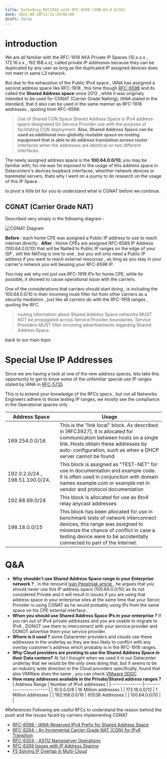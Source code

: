 ```yaml
---
title: Extending RFC1918 with RFC-6598 (100.64.0.0/10)
date: 2022-09-10T11:11:25+02:00
draft: false
---
```


# introduction
We are all familiar with the RFC-1918 AKA Private IP Spaces (10.x.x.x , 172.16.x.x , 192.168.x.x), called private IP addresses because they can be duplicated by any user as long as the duplicated IP assigned devices does not meet in same L3 network.

But due to the exhaustion of the Public IPv4 space , IANA has assigned a second address space like RFC-1918 , this time though [RFC-6598](https://datatracker.ietf.org/doc/html/rfc6598) and its called the **Shared Address space** since 2012 , while it was originaly intended to be used for CGNAT (Carrier Grade Natting), IANA stated in the standard, that it also can be used in the same manner as RFC-1918 addresses , quoting from RFC-6598:

> Use of Shared CGN Space Shared Address Space is IPv4 address space designated for Service Provider use with the purpose of facilitating CGN deployment.  **Also, Shared Address Space can be used as additional non-globally routable space on routing equipment that is able to do address translation across router** interfaces when the addresses are identical on two different interfaces.
   
The newly assigned address space is the **100.64.0.0/10**, you may be familiar with, for me was 1st exposed to the usage of this address space in Datacenters's devices loopback interfaces, wherther network devices or baremetal servers, thats why I went on a journy to do research on the usage of this IP Space .

to pivot a little bit for you to understand what is CGNAT before we continue. 

## CGNAT (Carrier Grade NAT)
Described very simply in the following diagram : 

![CGNAT Diagram](mfs0ammg97dt16z4yagi.png)

**Before** : each home CPE was assigned a Public IP address to use to reach internet directly .
**After** : Home CPEs are assigned RFC-6589 IP Address (100.64.0.0/10) that will be Natted to Public IP ranges on the edge of your ISP , still the NATing is one to one , but you will only need a Public IP address if you want to reach external resources , as long as you stay in your carrier's network you will beusing your RFC-6598 IP.

You may ask why not just use RFC-1918 IPs for home CPE, while its possible, it showed to cause operational issue with the carriers.

One of the considerations that carriers should start doing , is including the 100.64.0.0/10 in their incoming route filter list from other carriers as a security mediation , just like all carriers do with the RFC-1918 ranges , quoting the RFC.

> routing information about Shared Address Space networks MUST NOT be propagated across Service Provider boundaries.  Service Providers MUST filter incoming advertisements regarding Shared Address Space.

back to our main topic

# Special Use IP Addresses
Since we are having a look at one of the new address spaces, lets take this opportunity to get to know some of the unfamiliar special use IP ranges stated by IANA in [RFC-5735](https://datatracker.ietf.org/doc/html/rfc5735)

This is to extend your knowledge of the RFCs specs , but not all Networks Engineers adhere to those testing IP ranges, we mostly see the compliance in the Operational spaces only .

| Address Space                   | Usage                                                                                                                                                                                                                                     |
|---------------------------------|-------------------------------------------------------------------------------------------------------------------------------------------------------------------------------------------------------------------------------------------|
| 169.254.0.0/16                  | This is the "link local" block.  As described in [RFC3927], it is allocated for communication between hosts on a single link.  Hosts obtain these addresses by auto-configuration, such as when a DHCP server cannot be found.            |
| 192.0.2.0/24 , 198.51.100.0/24, | This block is assigned as "TEST-NET" for use in documentation and example code.  It is often used in conjunction with domain names example.com or example.net in vendor and protocol documentation                                        |
| 192.88.99.0/24                  | This block is allocated for use as 6to4 relay anycast addresses                                                                                                                                                                           |
| 198.18.0.0/15                   | This block has been allocated for use in benchmark tests of network interconnect devices, this range was assigned to minimize the chance of conflict in case a testing device were to be accidentally connected to part of the Internet.  |

# Q&A 
- **Why shouldn't use Shared Address Space range in your Enterprise network ?** , in the renound [Ivan Pepelnjak article ](https://blog.ipspace.net/2013/08/can-i-use-shared-rfc-6598-ipv4-address.html), he argues that you should never use this IP address space (100.64.0.0/10) as its not considered Private and it will result in issues if you are using that address space in your enterprise sites at the same time that your Servic Provider is using CGNAT as he would probably using IPs from the same space on his CPE external interface .
- **When you should use Shared Address Space IPs in your enterprise ?** If you ran out of IPv4 private addresses and you are unable to migrate to IPv6 , DONOT use them to interconnect with your service provider and DONOT advertise them your service provider.
- **Where is it used ?** some Datacenter providers and clouds use these addresses  in the underlay as they are less likely to conflict with any overlay customer's address which probably is in the RFC-1918 ranges.
- **Why Cloud providers are pivoting to use the Shared Address Space in their Data centers?** At 1st I thought when we used it in our Datacenter underlay that we would be the only ones doing that, but it seems to be an industry wide direction in the Cloud providers specifically, found that also VMWare does the same , you can check [VMware SDDC](https://kb.vmware.com/s/article/76022)
- **How many addresses available in the Private/Shared address ranges ?**
| Address Range  | Number of IPv4 addresses |
|----------------|--------------------------|
| 10.0.0.0/8     | 16 Million addresses     |
| 172.16.0.0/12  | 1 Million addresses      |
| 192.168.0.0/16 | 65536 Addresses          |
| 100.64.0.0/10  |                          |


#References
Following are useful RFCs to understand the reason behind the push and the issues faced by carriers implementing CGNAT
- [RFC-6598 - IANA-Reserved IPv4 Prefix for Shared Address Space](https://datatracker.ietf.org/doc/html/rfc6598)
- [RFC-6264 - An Incremental Carrier-Grade NAT (CGN) for IPv6 Transition](https://datatracker.ietf.org/doc/html/rfc6264)
- [RFC-6304 - AS112 Nameserver Operations](https://datatracker.ietf.org/doc/html/rfc6304)
- [RFC-6269 Issues with IP Address Sharing](https://datatracker.ietf.org/doc/html/rfc6269)
- [F5 Solving IP Overlap in Multi-Cloud](https://www.f5.com/es_es/company/blog/solving-ip-overlap-in-multi-cloud)